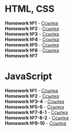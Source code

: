
# <b>HTML, CSS</b><br>
<b>Homework №1</b> - <a href="http://larisach.github.io/GoIT/markup/home/lesson1/index.html">Ссылка</a><br>
<b>Homework №2</b> - <a href="http://larisach.github.io/GoIT/markup/home/lesson3/index.html">Ссылка</a><br>
<b>Homework №3</b> - <a href="http://larisach.github.io/GoIT/markup/home/lesson4/index.html">Ссылка</a><br>
<b>Homework №4</b> - <a href="http://larisach.github.io/GoIT/markup/home/lesson5(picture)/index.html">Ссылка</a><br>
<b>Homework №5</b> - <a href="http://larisach.github.io/GoIT/markup/home/lesson5/index.html">Ссылка</a><br>
<b>Homework №6</b> - <a href="http://larisach.github.io/GoIT/markup/home/lesson6/index.html">Ссылка</a><br>
<b>Homework №7</b>

# <b>JavaScript</b><br>
<b>Homework №1</b> - <a href="http://larisach.github.io/GoIT/JavaScript/js_01-02/part1/index.html">Ссылка</a><br>
<b>Homework №2</b> - <a href="http://larisach.github.io/GoIT/JavaScript/js_01-02/part2/index.html">Ссылка</a><br>
<b>Homework №3-4</b> - <a href="http://larisach.github.io/GoIT/JavaScript/js_03-04/index.html">Ссылка</a><br>
<b>Homework №5-6</b> - <a href="http://larisach.github.io/GoIT/JavaScript/js_05-06/index.html">Ссылка</a><br>
<b>Homework №7-8-1</b> - <a href="http://larisach.github.io/GoIT/JavaScript/js_07-08-1/index.html">Ссылка</a><br>
<b>Homework №7-8-2</b> - <a href="http://larisach.github.io/GoIT/JavaScript/js_07-08-2/index.html">Ссылка</a><br>
<b>Homework №9-10</b> - <a href="http://larisach.github.io/GoIT/JavaScript/js_09-10/index.html">Ссылка</a><br>
